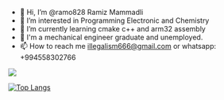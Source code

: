 - 👋 Hi, I’m @ramo828 Ramiz Mammadli
- 👀 I’m interested in Programming Electronic and Chemistry
- 🌱 I’m currently learning cmake c++ and arm32 assembly
- 💞️ I'm a mechanical engineer graduate and unemployed.
- 📫 How to reach me illegalism666@gmail.com or whatsapp: +994558302766

<!---
ramo828/ramo828 is a ✨ special ✨ repository because its `README.md` (this file) appears on your GitHub profile.
You can click the Preview link to take a look at your changes.
--->



<picture>
<source 
  srcset="https://github-readme-stats.vercel.app/api?username=ramo828&show_icons=true&theme=dark"
  media="(prefers-color-scheme: dark)"
/>
<source
  srcset="https://github-readme-stats.vercel.app/api?username=ramo828&show_icons=true"
  media="(prefers-color-scheme: light), (prefers-color-scheme: no-preference)"
/>
<img src="https://github-readme-stats.vercel.app/api?username=ramo828&show_icons=true" />

</picture>

[![Top Langs](https://github-readme-stats.vercel.app/api/top-langs/?username=ramo828&layout=donut)](https://github.com/anuraghazra/github-readme-stats)

